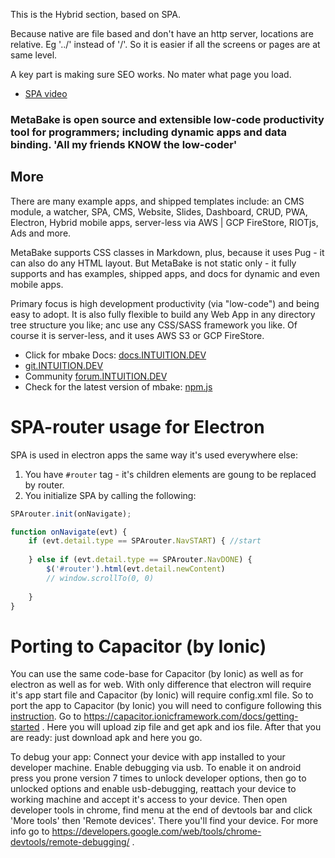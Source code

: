 This is the Hybrid section, based on SPA.

Because native are file based and don't have an http server, locations are relative. Eg '../' instead of '/'.
So it is easier if all the screens or pages are at same level.

A key part is making sure SEO works. No mater what page you load.


- [SPA video](http://youtu.be/LHFjjDPlU3A)



### MetaBake is open source and extensible low-code productivity tool for programmers; including dynamic apps and data binding. 'All my friends KNOW the low-coder'


## More

There are many example apps, and shipped templates include: an CMS module, a watcher, SPA, CMS, Website, Slides, Dashboard, CRUD, PWA, Electron, Hybrid mobile apps, server-less via AWS | GCP FireStore, RIOTjs, Ads and more. 


MetaBake supports CSS classes in Markdown, plus, because it uses Pug - it can also do any HTML layout. But MetaBake is not static only - it fully supports and has examples, shipped apps, and docs for dynamic and even mobile apps.


Primary focus is high development productivity (via "low-code") and being easy to adopt. It is also fully flexible to build any Web App in any directory tree structure you like; anc use any CSS/SASS framework you like. Of course it is server-less, and it uses AWS S3 or GCP FireStore.


- Click for mbake Docs: [docs.INTUITION.DEV](http://docs.INTUITION.DEV)
- [git.INTUITION.DEV](http://git.INTUITION.DEV)
- Community [forum.INTUITION.DEV](http://forum.INTUITION.DEV)
- Check for the latest version of mbake: [npm.js](http://www.npmjs.com/package/mbake)


# SPA-router usage for Electron
SPA is used in electron apps the same way it's used everywhere else:

1) You have `#router` tag - it's children elements are goung to be replaced by router.
2) You initialize SPA by calling the following:
```javascript
SPArouter.init(onNavigate);

function onNavigate(evt) {
    if (evt.detail.type == SPArouter.NavSTART) { //start
 
    } else if (evt.detail.type == SPArouter.NavDONE) {
        $('#router').html(evt.detail.newContent)
        // window.scrollTo(0, 0)
        
    }
}
```

# Porting to Capacitor (by Ionic)
You can use the same code-base for Capacitor (by Ionic) as well as for electron as well as for web. With only difference that electron will require it's app start file and Capacitor (by Ionic) will require config.xml file. So to port the app to Capacitor (by Ionic) you will need to configure following this [instruction](https://capacitor.ionicframework.com/docs/getting-started).
Go to https://capacitor.ionicframework.com/docs/getting-started . Here you will upload zip file and get apk and ios file. After that you are ready: just download apk and here you go.

To debug your app:
Connect your device with app installed to your developer machine. Enable debugging via usb. To enable it on android press you prone version 7 times to unlock developer options, then go to unlocked options and enable usb-debugging, reattach your device to working machine and accept it's access to your device. 
Then open developer tools in chrome, find menu at the end of devtools bar and click 'More tools' then 'Remote devices'.
There you'll find your device. For more info go to https://developers.google.com/web/tools/chrome-devtools/remote-debugging/ .
